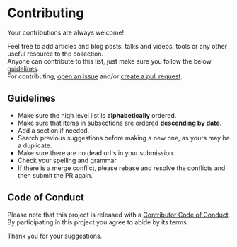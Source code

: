 # Contributing

Your contributions are always welcome!

Feel free to add articles and blog posts, talks and videos, tools or any other useful resource to the collection.<br>
Anyone can contribute to this list, just make sure you follow the below [guidelines](#guidelines).<br>
For contributing, [open an issue](https://github.com/aliesbelik/how-they-load/issues) and/or [create a pull request](https://github.com/aliesbelik/how-they-load/pulls).

## Guidelines

* Make sure the high level list is **alphabetically** ordered.
* Make sure that items in subsections are ordered **descending by date**.
* Add a section if needed.
* Search previous suggestions before making a new one, as yours may be a duplicate.
* Make sure there are no dead url's in your submission.
* Check your spelling and grammar.
* If there is a merge conflict, please rebase and resolve the conflicts and then submit the PR again.

## Code of Conduct

Please note that this project is released with a [Contributor Code of Conduct](CODE-OF-CONDUCT.md).<br>
By participating in this project you agree to abide by its terms.

Thank you for your suggestions.
